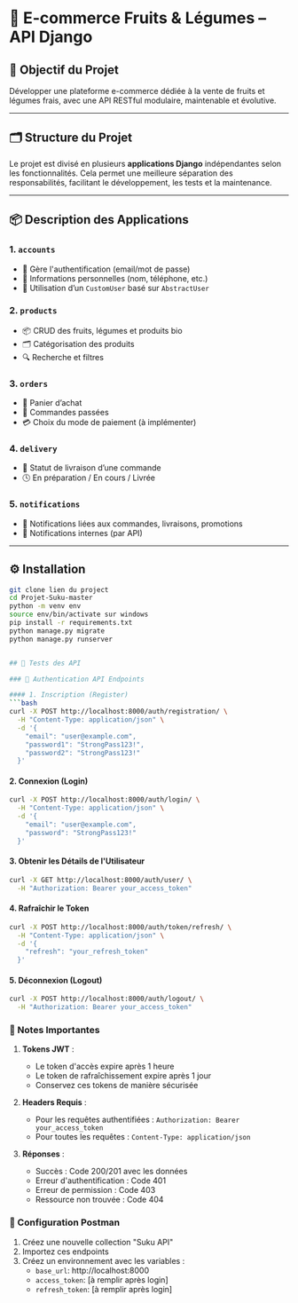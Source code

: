 # 🍏 E-commerce Fruits & Légumes – API Django

## 🎯 Objectif du Projet

Développer une plateforme e-commerce dédiée à la vente de fruits et légumes frais, avec une API RESTful modulaire, maintenable et évolutive.

---

## 🗂 Structure du Projet

Le projet est divisé en plusieurs **applications Django** indépendantes selon les fonctionnalités. Cela permet une meilleure séparation des responsabilités, facilitant le développement, les tests et la maintenance.


---

## 📦 Description des Applications

### 1. `accounts`
- 📌 Gère l'authentification (email/mot de passe)
- 📇 Informations personnelles (nom, téléphone, etc.)
- 🔐 Utilisation d’un `CustomUser` basé sur `AbstractUser`

### 2. `products`
- 📦 CRUD des fruits, légumes et produits bio
- 🗂 Catégorisation des produits
- 🔍 Recherche et filtres

### 3. `orders`
- 🛒 Panier d’achat
- 📑 Commandes passées
- 💳 Choix du mode de paiement (à implémenter)

### 4. `delivery`
- 🚚 Statut de livraison d’une commande
- 🕓 En préparation / En cours / Livrée

### 5. `notifications`
- 🔔 Notifications liées aux commandes, livraisons, promotions
- 📨 Notifications internes (par API)

---

## ⚙️ Installation

```bash
git clone lien du project
cd Projet-Suku-master
python -m venv env
source env/bin/activate sur windows
pip install -r requirements.txt
python manage.py migrate
python manage.py runserver


## 🧪 Tests des API

### 🔑 Authentication API Endpoints

#### 1. Inscription (Register)
```bash
curl -X POST http://localhost:8000/auth/registration/ \
  -H "Content-Type: application/json" \
  -d '{
    "email": "user@example.com",
    "password1": "StrongPass123!",
    "password2": "StrongPass123!"
  }'
```

#### 2. Connexion (Login)
```bash
curl -X POST http://localhost:8000/auth/login/ \
  -H "Content-Type: application/json" \
  -d '{
    "email": "user@example.com",
    "password": "StrongPass123!"
  }'
```

#### 3. Obtenir les Détails de l'Utilisateur
```bash
curl -X GET http://localhost:8000/auth/user/ \
  -H "Authorization: Bearer your_access_token"
```

#### 4. Rafraîchir le Token
```bash
curl -X POST http://localhost:8000/auth/token/refresh/ \
  -H "Content-Type: application/json" \
  -d '{
    "refresh": "your_refresh_token"
  }'
```

#### 5. Déconnexion (Logout)
```bash
curl -X POST http://localhost:8000/auth/logout/ \
  -H "Authorization: Bearer your_access_token"
```

### 📝 Notes Importantes

1. **Tokens JWT** :
   - Le token d'accès expire après 1 heure
   - Le token de rafraîchissement expire après 1 jour
   - Conservez ces tokens de manière sécurisée

2. **Headers Requis** :
   - Pour les requêtes authentifiées : `Authorization: Bearer your_access_token`
   - Pour toutes les requêtes : `Content-Type: application/json`

3. **Réponses** :
   - Succès : Code 200/201 avec les données
   - Erreur d'authentification : Code 401
   - Erreur de permission : Code 403
   - Ressource non trouvée : Code 404

### 🔧 Configuration Postman

1. Créez une nouvelle collection "Suku API"
2. Importez ces endpoints
3. Créez un environnement avec les variables :
   - `base_url`: http://localhost:8000
   - `access_token`: [à remplir après login]
   - `refresh_token`: [à remplir après login]

